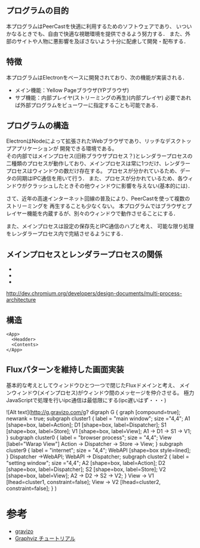
## プログラムの目的
本プログラムはPeerCastを快適に利用するためのソフトウェアであり、
いついかなるときでも、自由で快適な視聴環境を提供できるよう努力する．
また、外部のサイトや人物に悪影響を及ぼさないよう十分に配慮して開発・配布する．

## 特徴
本プログラムはElectronをベースに開発されており、次の機能が実装される．
- メイン機能：Yellow Pageブラウザ(YPブラウザ)
- サブ機能：内部プレイヤ(ストリーミングの再生)(内部プレイヤ)
必要であれば外部プログラムをビューワーに指定することも可能である．


## プログラムの構造
ElectronはNodeによって拡張されたWebブラウザであり、リッチなデスクトップアプリケーションが
開発できる環境である。  
その内部ではメインプロセス(旧称ブラウザプロセス？)とレンダラープロセスの二種類のプロセスが動作しており、メインプロセスは常に1つだけ、レンダラープロセスはウィンドウの数だけ存在する。
プロセスが分かれているため、データの同期はIPC通信を用いて行う．
また、プロセスが分かれているため、各ウィンドウがクラッシュしたときその他ウィンドウに影響を与えない(基本的には)．

さて、近年の高速インターネット回線の普及により、PeerCastを使って複数のストリーミングを
再生することも少なくない。
本プログラムではブラウザとプレイヤー機能を内蔵するが、別々のウィンドウで動作させることにする．

また、メインプロセスは設定の保存先とIPC通信のハブと考え、
可能な限り処理をレンダラープロセス内で完結させるようにする．


## メインプロセスとレンダラープロセスの関係
-
-
-
http://dev.chromium.org/developers/design-documents/multi-process-architecture

## 構造
```
<App>
  <Headder>
  <Contents>
</App>
```

## Fluxパターンを維持した画面実装
基本的な考えとしてウィンドウひとつ一つで閉じたFluxドメインと考え、
メインウィンドウ(メインプロセス)がウィンドウ間のメッセージを仲介させる。
極力JavaScriptで処理を行いipc通信は最低限にする(ipc遅いはず・・・)


![Alt text](http://g.gravizo.com/g?
  digraph G {
    graph [compound=true];
    newrank = true;
    subgraph cluster1 {
      label = "main window";
      size ="4,4";
      A1 [shape=box, label=Action];
      D1 [shape=box, label=Dispatcher];
      S1 [shape=box, label=Store];
      V1 [shape=box, label=View];
      A1 -> D1 -> S1 -> V1;
    }
    subgraph cluster0 {
      label = "browser process";
      size = "4,4";
      View [label="Warap View"]
      Action -> Dispatcher -> Store -> View;
    }
    subgraph cluster9 {
      label = "internet";
      size = "4,4";
      WebAPI [shape=box style=lined];
    }
    Dispatcher ->WebAPI;
    WebAPI -> Dispatcher;
    subgraph cluster2 {
      label = "setting window";
      size ="4,4";
      A2 [shape=box, label=Action];
      D2 [shape=box, label=Dispatcher];
      S2 [shape=box, label=Store];
      V2 [shape=box, label=View];
      A2 -> D2 -> S2 -> V2;
    }
    View -> V1 [lhead=cluster1, constraint=false];
    View -> V2 [lhead=cluster2, constraint=false];
  }
)
<!-- constraintでランク付けの可否設定に利用しない -->

# 参考
- [gravizo](http://gravizo.com/)
- [Graphviz チュートリアル](http://homepage3.nifty.com/kaku-chan/graphviz/)
